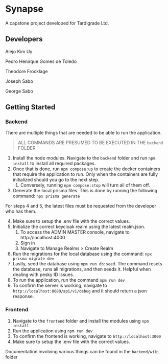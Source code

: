 # Synapse

A capstone project developed for Tardigrade Ltd.

## Developers

Alejo Kim Uy

Pedro Henirque Gomes de Toledo

Theodore Frocklage

Joseph Sabo

George Sabo

## Getting Started

### Backend

There are multiple things that are needed to be able to run the application.

> ALL COMMANDS ARE PRESUMED TO BE EXECUTED IN THE `backend` FOLDER

1. Install the node modules. Navigate to the `backend` folder and run `npm install` to install all required packages.
2. Once that is done, run `npm compose:up` to create the docker containers that require the application to run. Only when the containers are fully initialized should you go to the next step.
    1. Conversely, running `npm compose:stop` will turn all of them off.
3. Generate the local prisma files. This is done by running the following command: `npx prisma generate`

For steps 4 and 5, the latest files must be requested from the developer who has them.

4. Make sure to setup the .env file with the correct values.
5. Initialize the correct keycloak realm using the latest realm.json.
    1. To access the ADMIN MASTER console, navigate to http://localhost:4000
    2. Sign in
    3. Navigate to Manage Realms > Create Realm
6. Run the migrations for the local database using the command: `npx prisma migrate dev`
7. Lastly, seed the database using `npm run db:seed`. The command resets the database, runs all migrations, and then seeds it. Helpful when dealing with pesky ID issues.
8. To run the application, run the command `npm run dev`
9. To confirm the server is working, navigate to `http://localhost:8080/api/v1/debug` and it should return a json response.

### Frontend

1. Navigate to the `frontend` folder and install the modules using `npm install`
2. Run the application using `npm run dev`
3. To confirm the frontend is working, navigate to `http://localhost:3000`
4. Make sure to setup the .env file with the correct values.

Documentation involving various things can be found in the `backend/wiki` folder
